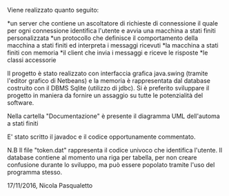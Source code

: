 Viene realizzato quanto seguito:

*un server che contiene un ascoltatore di richieste di connessione il quale per ogni connessione identifica l'utente e avvia una macchina a stati finiti personalizzata
*un protocollo che definisce il comportamento della macchina a stati finiti ed interpreta i messaggi ricevuti
*la macchina a stati finiti con memoria
*il client che invia i messaggi e riceve le risposte
*le classi accessorie

Il progetto è stato realizzato con interfaccia grafica java.swing (tramite l'editor grafico di Netbeans) e la memoria è rappresentata dal database costruito con il DBMS Sqlite (utilizzo di jdbc).
Si è preferito sviluppare il progetto in maniera da fornire un assaggio su tutte le potenzialità del software.

Nella cartella "Documentazione" è presente il diagramma UML dell'automa a stati finiti

E' stato scritto il javadoc e il codice opportunamente commentato.

N.B Il file "token.dat" rappresenta il codice univoco che identifica l'utente.
Il database contiene al momento una riga per tabella, per non creare confusione durante lo sviluppo, ma può essere popolato tramite l'uso del programma stesso.



17/11/2016,
Nicola Pasqualetto
